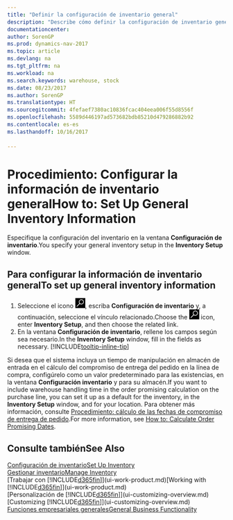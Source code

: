 ```yaml
---
title: "Definir la configuración de inventario general"
description: "Describe cómo definir la configuración de inventario general, como los números de serie y las ubicaciones, para poder, por ejemplo, administrar el almacén y las existencias."
documentationcenter: 
author: SorenGP
ms.prod: dynamics-nav-2017
ms.topic: article
ms.devlang: na
ms.tgt_pltfrm: na
ms.workload: na
ms.search.keywords: warehouse, stock
ms.date: 08/23/2017
ms.author: SorenGP
ms.translationtype: HT
ms.sourcegitcommit: 4fefaef7380ac10836fcac404eea006f55d8556f
ms.openlocfilehash: 5589d446197ad573682bdb85210d479286882b92
ms.contentlocale: es-es
ms.lasthandoff: 10/16/2017

---
```

# <a name="how-to-set-up-general-inventory-information"></a><span data-ttu-id="dee47-103">Procedimiento: Configurar la información de inventario general</span><span class="sxs-lookup"><span data-stu-id="dee47-103">How to: Set Up General Inventory Information</span></span>
<span data-ttu-id="dee47-104">Especifique la configuración del inventario en la ventana **Configuración de inventario**.</span><span class="sxs-lookup"><span data-stu-id="dee47-104">You specify your general inventory setup in the **Inventory Setup** window.</span></span>

## <a name="to-set-up-general-inventory-information"></a><span data-ttu-id="dee47-105">Para configurar la información de inventario general</span><span class="sxs-lookup"><span data-stu-id="dee47-105">To set up general inventory information</span></span>
1. <span data-ttu-id="dee47-106">Seleccione el icono ![Buscar página o informe](media/ui-search/search_small.png "icono Buscar página o informe"), escriba **Configuración de inventario** y, a continuación, seleccione el vínculo relacionado.</span><span class="sxs-lookup"><span data-stu-id="dee47-106">Choose the ![Search for Page or Report](media/ui-search/search_small.png "Search for Page or Report icon") icon, enter **Inventory Setup**, and then choose the related link.</span></span>
2. <span data-ttu-id="dee47-107">En la ventana **Configuración de inventario**, rellene los campos según sea necesario.</span><span class="sxs-lookup"><span data-stu-id="dee47-107">In the **Inventory Setup** window, fill in the fields as necessary.</span></span> [!INCLUDE[tooltip-inline-tip](includes/tooltip-inline-tip_md.md)]

<span data-ttu-id="dee47-108">Si desea que el sistema incluya un tiempo de manipulación en almacén de entrada en el cálculo del compromiso de entrega del pedido en la línea de compra, configúrelo como un valor predeterminado para las existencias, en la ventana **Configuración inventario** y para su almacén.</span><span class="sxs-lookup"><span data-stu-id="dee47-108">If you want to include warehouse handling time in the order promising calculation on the purchase line, you can set it up as a default for the inventory, in the **Inventory Setup** window, and for your location.</span></span> <span data-ttu-id="dee47-109">Para obtener más información, consulte [Procedimiento: cálculo de las fechas de compromiso de entrega de pedido](sales-how-to-calculate-order-promising-dates.md).</span><span class="sxs-lookup"><span data-stu-id="dee47-109">For more information, see [How to: Calculate Order Promising Dates](sales-how-to-calculate-order-promising-dates.md).</span></span>  

## <a name="see-also"></a><span data-ttu-id="dee47-110">Consulte también</span><span class="sxs-lookup"><span data-stu-id="dee47-110">See Also</span></span>
[<span data-ttu-id="dee47-111">Configuración de inventario</span><span class="sxs-lookup"><span data-stu-id="dee47-111">Set Up Inventory</span></span>](inventory-setup-inventory.md)  
[<span data-ttu-id="dee47-112">Gestionar inventario</span><span class="sxs-lookup"><span data-stu-id="dee47-112">Manage Inventory</span></span>](inventory-manage-inventory.md)  
<span data-ttu-id="dee47-113">[Trabajar con [!INCLUDE[d365fin](includes/d365fin_md.md)]](ui-work-product.md)</span><span class="sxs-lookup"><span data-stu-id="dee47-113">[Working with [!INCLUDE[d365fin](includes/d365fin_md.md)]](ui-work-product.md)</span></span>  
<span data-ttu-id="dee47-114">[Personalización de [!INCLUDE[d365fin](includes/d365fin_md.md)]](ui-customizing-overview.md)</span><span class="sxs-lookup"><span data-stu-id="dee47-114">[Customizing [!INCLUDE[d365fin](includes/d365fin_md.md)]](ui-customizing-overview.md)</span></span>  
[<span data-ttu-id="dee47-115">Funciones empresariales generales</span><span class="sxs-lookup"><span data-stu-id="dee47-115">General Business Functionality</span></span>](ui-across-business-areas.md)

